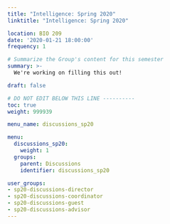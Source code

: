 ```yaml
---
title: "Intelligence: Spring 2020"
linktitle: "Intelligence: Spring 2020"

location: BIO 209
date: '2020-01-21 18:00:00'
frequency: 1

# Summarize the Group's content for this semester
summary: >-
  We're working on filling this out!

draft: false

# DO NOT EDIT BELOW THIS LINE ----------
toc: true
weight: 999939

menu_name: discussions_sp20

menu:
  discussions_sp20:
    weight: 1
  groups:
    parent: Discussions
    identifier: discussions_sp20

user_groups:
- sp20-discussions-director
- sp20-discussions-coordinator
- sp20-discussions-guest
- sp20-discussions-advisor
---
```

